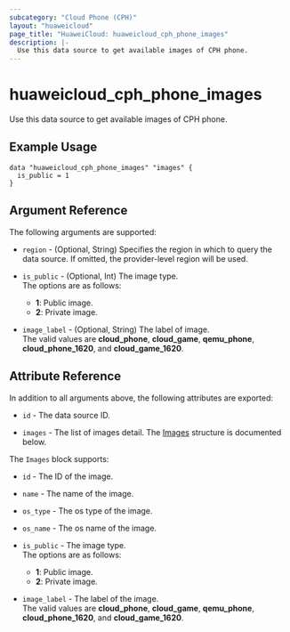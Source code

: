 ```yaml
---
subcategory: "Cloud Phone (CPH)"
layout: "huaweicloud"
page_title: "HuaweiCloud: huaweicloud_cph_phone_images"
description: |-
  Use this data source to get available images of CPH phone.
---
```


# huaweicloud_cph_phone_images

Use this data source to get available images of CPH phone.

## Example Usage

```hcl
data "huaweicloud_cph_phone_images" "images" {
  is_public = 1
}
```

## Argument Reference

The following arguments are supported:

* `region` - (Optional, String) Specifies the region in which to query the data source.
  If omitted, the provider-level region will be used.

* `is_public` - (Optional, Int) The image type.  
  The options are as follows:
  + **1**: Public image.
  + **2**: Private image.

* `image_label` - (Optional, String) The label of image.  
  The valid values are **cloud_phone**, **cloud_game**, **qemu_phone**, **cloud_phone_1620**, and **cloud_game_1620**.

## Attribute Reference

In addition to all arguments above, the following attributes are exported:

* `id` - The data source ID.

* `images` - The list of images detail.
  The [Images](#phoneImages_Images) structure is documented below.

<a name="phoneImages_Images"></a>
The `Images` block supports:

* `id` - The ID of the image.

* `name` - The name of the image.

* `os_type` - The os type of the image.

* `os_name` - The os name of the image.

* `is_public` - The image type.  
  The options are as follows:
  + **1**: Public image.
  + **2**: Private image.

* `image_label` - The label of the image.  
  The valid values are **cloud_phone**, **cloud_game**, **qemu_phone**, **cloud_phone_1620**, and **cloud_game_1620**.
